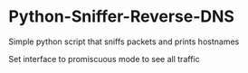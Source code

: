 # Python-Sniffer-Reverse-DNS

Simple python script that sniffs packets and prints hostnames

Set interface to promiscuous mode to see all traffic
